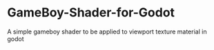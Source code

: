 # GameBoy-Shader-for-Godot
A simple gameboy shader to be applied to viewport texture material in godot
